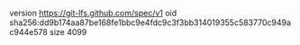 version https://git-lfs.github.com/spec/v1
oid sha256:dd9b174aa87be168fe1bbc9e4fdc9c3f3bb314019355c583770c949ac944e578
size 4099
